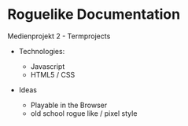 # Roguelike Documentation

Medienprojekt 2 - Termprojects
    
- Technologies:
  - Javascript
  - HTML5 / CSS

- Ideas
  - Playable in the Browser
  - old school rogue like / pixel style
  

